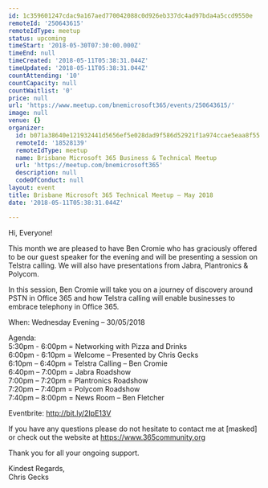 ```yaml
---
id: 1c359601247cdac9a167aed770042088c0d926eb337dc4ad97bda4a5ccd9550e
remoteId: '250643615'
remoteIdType: meetup
status: upcoming
timeStart: '2018-05-30T07:30:00.000Z'
timeEnd: null
timeCreated: '2018-05-11T05:38:31.044Z'
timeUpdated: '2018-05-11T05:38:31.044Z'
countAttending: '10'
countCapacity: null
countWaitlist: '0'
price: null
url: 'https://www.meetup.com/bnemicrosoft365/events/250643615/'
image: null
venue: {}
organizer:
  id: b071a38640e121932441d5656ef5e028dad9f586d52921f1a974ccae5eaa8f55
  remoteId: '18528139'
  remoteIdType: meetup
  name: Brisbane Microsoft 365 Business & Technical Meetup
  url: 'https://meetup.com/bnemicrosoft365'
  description: null
  codeOfConduct: null
layout: event
title: Brisbane Microsoft 365 Technical Meetup – May 2018
date: '2018-05-11T05:38:31.044Z'

---
```

<p>Hi, Everyone!</p> <p>This month we are pleased to have Ben Cromie who has graciously offered to be our guest speaker for the evening and will be presenting a session on Telstra calling. We will also have presentations from Jabra, Plantronics &amp; Polycom.</p> <p>In this session, Ben Cromie will take you on a journey of discovery around PSTN in Office 365 and how Telstra calling will enable businesses to embrace telephony in Office 365.</p> <p>When: Wednesday Evening – 30/05/2018</p> <p>Agenda:<br/>5:30pm - 6:00pm = Networking with Pizza and Drinks<br/>6:00pm - 6:10pm = Welcome – Presented by Chris Gecks<br/>6:10pm – 6:40pm = Telstra Calling – Ben Cromie<br/>6:40pm – 7:00pm = Jabra Roadshow<br/>7:00pm – 7:20pm = Plantronics Roadshow<br/>7:20pm – 7:40pm = Polycom Roadshow<br/>7:40pm – 8:00pm = News Room – Ben Fletcher</p> <p>Eventbrite: <a href="http://bit.ly/2IpE13V" class="linkified">http://bit.ly/2IpE13V</a></p> <p>If you have any questions please do not hesitate to contact me at [masked] or check out the website at <a href="https://www.365community.org" class="linkified">https://www.365community.org</a></p> <p>Thank you for all your ongoing support.</p> <p>Kindest Regards,<br/>Chris Gecks</p>

